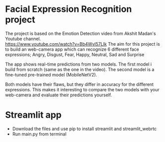 ﻿# Facial Expression Recognition project

The project is based on the Emotion Detection video from Akshit Madan's Youtube channel.  
https://www.youtube.com/watch?v=Bb4Wvl57LIk 
The aim for this project is to build an web-camera app which can recognize 6 different face expressions;
Angry, Disgust, Fear, Happy, Neutral, Sad and Surprise

The app shows real-time predictions from two models.
The first model i build from scratch (same as the one in the video).
The second model is a fine-tuned pre-trained model (MobileNetV2).

Both models have their flaws, but they differ in accuracy for the different expressions.
This makes it interesting to compare the two models with your web-camera and evaluate their predictions yourself.


# Streamlit app

* Download the files and use pip to install streamlit and streamlit_webrtc
* Run main.py from terminal <streamlit run main.py>
